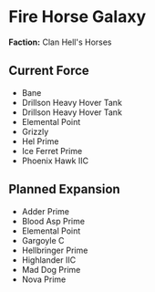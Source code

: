 # Fire Horse Galaxy
**Faction:** Clan Hell's Horses
## Current Force
- Bane
- Drillson Heavy Hover Tank
- Drillson Heavy Hover Tank
- Elemental Point
- Grizzly
- Hel Prime
- Ice Ferret Prime
- Phoenix Hawk IIC
## Planned Expansion
- Adder Prime
- Blood Asp Prime
- Elemental Point
- Gargoyle C
- Hellbringer Prime
- Highlander IIC
- Mad Dog Prime
- Nova Prime
